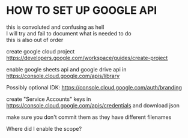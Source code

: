 # HOW TO SET UP GOOGLE API

this is convoluted and confusing as hell  
I will try and fail to document what is needed to do  
this is also out of order   

create google cloud project https://developers.google.com/workspace/guides/create-project

enable google sheets api and google drive api in https://console.cloud.google.com/apis/library

Possibly optional IDK: https://console.cloud.google.com/auth/branding

create "Service Accounts" keys in https://console.cloud.google.com/apis/credentials and download json 

make sure you don't commit them as they have different filenames

Where did I enable the scope?